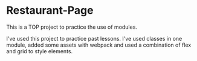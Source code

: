 # Restaurant-Page

This is a TOP project to practice the use of modules.

I've used this project to practice past lessons. I've used classes in one module, added some assets with webpack and
used a combination of flex and grid to style elements.
